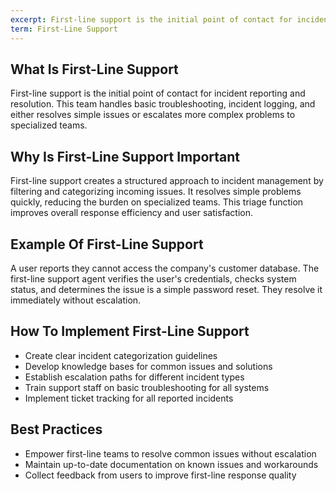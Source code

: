 ```yaml
---
excerpt: First-line support is the initial point of contact for incident reporting and resolution.
term: First-Line Support
---
```

## What Is First-Line Support

First-line support is the initial point of contact for incident reporting and resolution. This team handles basic troubleshooting, incident logging, and either resolves simple issues or escalates more complex problems to specialized teams.

## Why Is First-Line Support Important

First-line support creates a structured approach to incident management by filtering and categorizing incoming issues. It resolves simple problems quickly, reducing the burden on specialized teams. This triage function improves overall response efficiency and user satisfaction.

## Example Of First-Line Support

A user reports they cannot access the company's customer database. The first-line support agent verifies the user's credentials, checks system status, and determines the issue is a simple password reset. They resolve it immediately without escalation.

## How To Implement First-Line Support

- Create clear incident categorization guidelines
- Develop knowledge bases for common issues and solutions
- Establish escalation paths for different incident types
- Train support staff on basic troubleshooting for all systems
- Implement ticket tracking for all reported incidents

## Best Practices

- Empower first-line teams to resolve common issues without escalation
- Maintain up-to-date documentation on known issues and workarounds
- Collect feedback from users to improve first-line response quality